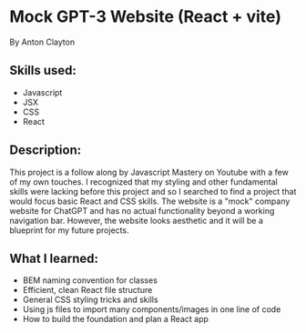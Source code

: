 # Mock GPT-3 Website (React + vite)

By Anton Clayton

## Skills used:
- Javascript
- JSX
- CSS
- React

## Description:
This project is a follow along by Javascript Mastery on Youtube with a few of my own touches. I recognized that my styling and other fundamental skills were lacking before this project and so I searched to find a project that would focus basic React and CSS skills. The website is a "mock" company website for ChatGPT and has no actual functionality beyond a working navigation bar. However, the website looks aesthetic and it will be a blueprint for my future projects.

## What I learned:
- BEM naming convention for classes
- Efficient, clean React file structure
- General CSS styling tricks and skills
- Using js files to import many components/images in one line of code
- How to build the foundation and plan a React app
